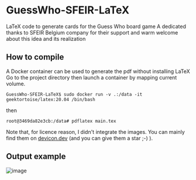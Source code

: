 # GuessWho-SFEIR-LaTeX
LaTeX code to generate cards for the Guess Who board game
A dedicated thanks to SFEIR Belgium company for their support and warm welcome about this idea and its realization

## How to compile 
A Docker container can be used to generate the pdf without installing LaTeX
Go to the project directory then launch a container by mapping current volume.

    GuessWho-SFEIR-LaTeX$ sudo docker run -v .:/data -it geektortoise/latex:20.04 /bin/bash
then

    root@3469da82e3cb:/data# pdflatex main.tex 
    
Note that, for licence reason, I didn't integrate the images. You can mainly find them on [devicon.dev](https://devicon.dev/) (and you can give them a star ;-) ).

## Output example

![image](https://github.com/geektortoise/GuessWho-SFEIR-LaTeX/assets/8018298/5f583efc-d81f-4cdb-8aec-2f079084a351)

